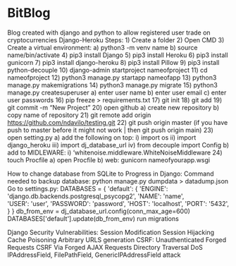 # BitBlog
Blog created with django and python to allow registered user trade on cryptocurrencies 
Django-Heroku
Steps:
        1)	Create a folder
        2)	Open CMD
        3)	Create a virtual environment:
        a)	python3 -m venv name
        b)	source name/bin/activate
        4)	pip3 install Django
        5)	pip3 install Heroku
        6)	pip3 install gunicorn
        7)	pip3 install django-heroku
        8)	pip3 install Pillow
        9)	pip3 install python-decouple
        10)	django-admin startproject nameofproject
        11)	cd nameofproject
        12)	python3 manage.py startapp nameofapp
        13)	python3 manage.py makemigrations
        14)	python3 manage.py migrate
        15)	python3 manage.py createsuperuser
        a)	enter user name
        b)	enter user email
        c)	enter user passwords
        16)	pip freeze > requirements.txt
        17)	git init
        18)	git add
        19)	git commit -m “New Project”
        20)	open github
        a)	create new repository
        b)	copy name of repository
        21)	git remote add origin https://github.com/ndavilo/testing.git
        22)	git push origin master (if you have push to master before it might not work | then git push origin main) 
        23)	open setting.py
        a)	add the following on top:
        i)	import os
        ii)	import django_heroku
        iii)	import dj_database_url
        iv)	from decouple import Config
        b)	add to MIDLEWARE:
        i)	‘whitenoise.middleware.WhiteNoiseMiddleware
        24)	touch Procfile 
        a)	open Procfile
        b)	web: gunicorn nameofyourapp.wsgi

How to change database from SQLite to Progress in Django:
  Command needed to backup database:
                    python manage.py dumpdata > datadump.json
  Go to settings.py:
                      DATABASES = {
                          'default': {
                              'ENGINE': 'django.db.backends.postgresql_psycopg2',
                              'NAME': 'name',                     
                              'USER': 'user',
                              'PASSWORD': 'password',
                              'HOST': 'localhost',
                              'PORT': '5432',      
                          }
                      }
                      db_from_env = dj_database_url.config(conn_max_age=600)
                      DATABASES['default'].update(db_from_env)
                      run migrations

Django Security Vulnerabilities:
                                  Session Modification
                                  Session Hijacking
                                  Cache Poisoning
                                  Arbitrary URLS generation
                                  CSRF: Unauthenticated Forged Requests
                                  CSRF Via Forged AJAX Requests
                                  Directory Traversal
                                  DoS 
                                  IPAddressField, FilePathField, GenericIPAddressField attack
